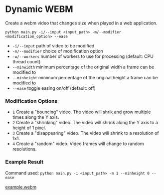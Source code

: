 # Dynamic WEBM

Create a webm video that changes size when played in a web application.

```
python main.py -i/--input <input_path> -m/--modifier <modification_option> --ease
```

- `-i/--input` path of video to be modified
- `-m/--modifier` choice of modification option
- `-w/--workers` number of workers to use for processing (default: CPU thread count)
- `--minwidth` minimum percentage of the original width a frame can be modified to
- `--minheight` minimum percentage of the original height a frame can be modified to
- `--ease` toggle easing on/off (default: off)

### Modification Options

- `1` Create a "bouncing" video. The video will shrik and grow multiple times along the Y axis.
- `2` Create a "shrinking" video. The video will shrink along the Y axis to a height of 1 pixel.
- `3` Create a "disappearing" video. The video will shrink to a resolution of 1x1.
- `4` Create a "random" video. Video frames will change to random resolutions.

### Example Result
Command used: `python main.py -i <input_path> -m 1 --minheight 0 --ease`

[example.webm](https://user-images.githubusercontent.com/45544056/182500464-c14adb3d-9396-4821-b89a-558e1dbdeca7.webm)
